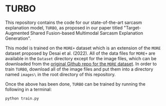 # TURBO
This repository contains the code for our state-of-the-art sarcasm explanation model, `TURBO`, as proposed in our paper titled "Target-Augmented Shared Fusion-based Multimodal Sarcasm Explanation Generation". 

This model is trained on the `MORE+` dataset which is an extension of the `MORE` dataset proposed by Desai et al. (2022). All of the data files for `MORE+` are available in the `Dataset` directory except for the image files, which can be downloaded from the [original Github repo for the `MORE` dataset](https://github.com/LCS2-IIITD/Multimodal-Sarcasm-Explanation-MuSE). In order to train `TURBO`, download all of the image files and put them into a directory named `images\` in the root directory of this repository.

Once the above has been done, `TURBO` can be trained by running the following in a terminal:
```bash
python train.py
```
